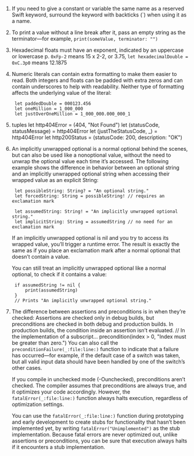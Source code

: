 1. If you need to give a constant or variable the same name as a reserved Swift keyword, surround the keyword with backticks (`) when using it as a name. 
2. To print a value without a line break after it, pass an empty string as the terminator—for example, `print(someValue, terminator: "")`
3. Hexadecimal floats must have an exponent, indicated by an uppercase or lowercase p. `0xFp-2` means 15 x 2-2, or 3.75, `let hexadecimalDouble = 0xC.3p0` means 12.1875
4. Numeric literals can contain extra formatting to make them easier to read. Both integers and floats can be padded with extra zeros and can contain underscores to help with readability. Neither type of formatting affects the underlying value of the literal:

        let paddedDouble = 000123.456
        let oneMillion = 1_000_000
        let justOverOneMillion = 1_000_000.000_000_1

5. tuples
        let http404Error = (404, "Not Found")
        let (statusCode, statusMessage) = http404Error
        let (justTheStatusCode, _) = http404Error
        let http200Status = (statusCode: 200, description: "OK")

6. An implicitly unwrapped optional is a normal optional behind the scenes, but can also be used like a nonoptional value, without the need to unwrap the optional value each time it’s accessed. The following example shows the difference in behavior between an optional string and an implicitly unwrapped optional string when accessing their wrapped value as an explicit String:

        let possibleString: String? = "An optional string."
        let forcedString: String = possibleString! // requires an exclamation mark
        
        let assumedString: String! = "An implicitly unwrapped optional string."
        let implicitString: String = assumedString // no need for an exclamation mark
    If an implicitly unwrapped optional is nil and you try to access its wrapped value, you’ll trigger a runtime error. The result is exactly the same as if you place an exclamation mark after a normal optional that doesn’t contain a value.

    You can still treat an implicitly unwrapped optional like a normal optional, to check if it contains a value:

        if assumedString != nil {
            print(assumedString)
        }
        // Prints "An implicitly unwrapped optional string."

7. The difference between assertions and preconditions is in when they’re checked: Assertions are checked only in debug builds, but preconditions are checked in both debug and production builds. In production builds, the condition inside an assertion isn’t evaluated. 
        // In the implementation of a subscript...
        precondition(index > 0, "Index must be greater than zero.")
    You can also call the `preconditionFailure(_:file:line:)` function to indicate that a failure has occurred—for example, if the default case of a switch was taken, but all valid input data should have been handled by one of the switch’s other cases.

    If you compile in unchecked mode (-Ounchecked), preconditions aren’t checked. The compiler assumes that preconditions are always true, and it optimizes your code accordingly. However, the `fatalError(_:file:line:)` function always halts execution, regardless of optimization settings.

    You can use the `fatalError(_:file:line:)` function during prototyping and early development to create stubs for functionality that hasn’t been implemented yet, by writing `fatalError("Unimplemented")` as the stub implementation. Because fatal errors are never optimized out, unlike assertions or preconditions, you can be sure that execution always halts if it encounters a stub implementation.